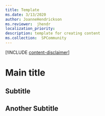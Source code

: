 ```yaml
---
title: Template
ms.date: 3/13/2020
author: JoanneHendrickson
ms.reviewer:  jhendr
localization_priority: 
description: template for creating content
ms.collection:  SPCommunity
---
```


[!INCLUDE [content-disclaimer](includes/content-disclaimer.md)]
 
# Main title

## Subtitle

## Another Subtitle
